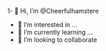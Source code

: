 1- 👋 Hi, I’m @Cheerfulhamstere
- 👀 I’m interested in ...
- 🌱 I’m currently learning ...
- 💞️ I’m looking to collaborate 

<!---
Cheerfulhamstere/Cheerfulhamstere is a ✨ special ✨ repository because its `README.md` (this file) appears on your GitHub profile.
You can click the Preview link to take a look at your changes.
--->
